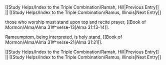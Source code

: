 [[Study Helps/Index to the Triple Combination/Ramah, Hill|Previous Entry]]  ||  [[Study Helps/Index to the Triple Combination/Ramus, Illinois|Next Entry]]

 those who worship must stand upon top and recite prayer, [[Book of Mormon/Alma/Alma 31#^verse-13|Alma 31:13-14]].

 Rameumptom, being interpreted, is holy stand, [[Book of Mormon/Alma/Alma 31#^verse-21|Alma 31:21]].

[[Study Helps/Index to the Triple Combination/Ramah, Hill|Previous Entry]]  ||  [[Study Helps/Index to the Triple Combination/Ramus, Illinois|Next Entry]]